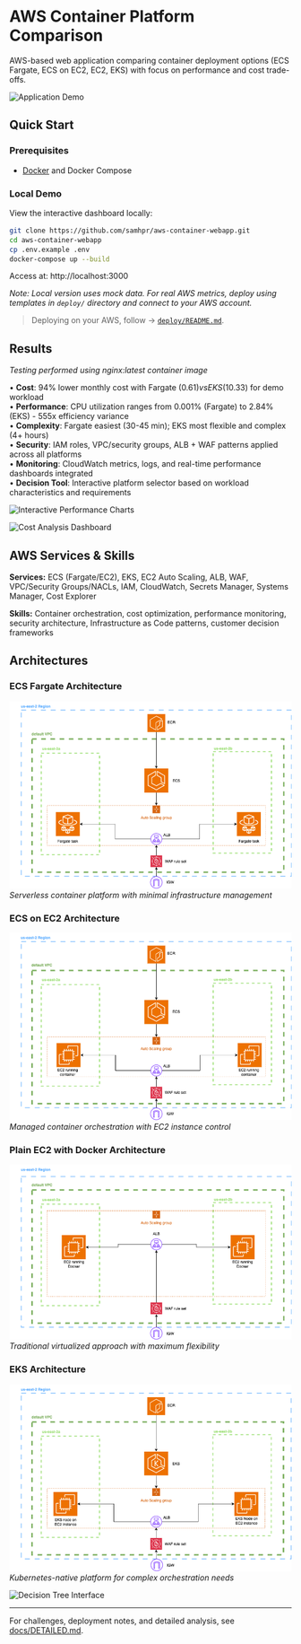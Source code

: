 # AWS Container Platform Comparison

AWS-based web application comparing container deployment options (ECS Fargate, ECS on EC2, EC2, EKS) with focus on performance and cost trade-offs.

![Application Demo](media/introgif.gif)

## Quick Start

### Prerequisites
- [Docker](https://docs.docker.com/get-docker/) and Docker Compose

### Local Demo
View the interactive dashboard locally:

```bash
git clone https://github.com/samhpr/aws-container-webapp.git
cd aws-container-webapp
cp .env.example .env
docker-compose up --build
```

Access at: http://localhost:3000

*Note: Local version uses mock data. For real AWS metrics, deploy using templates in `deploy/` directory and connect to your AWS account.*

> Deploying on your AWS, follow -> [`deploy/README.md`](deploy/README.md).

## Results

*Testing performed using nginx:latest container image*

• **Cost**: 94% lower monthly cost with Fargate ($0.61) vs EKS ($10.33) for demo workload  
• **Performance**: CPU utilization ranges from 0.001% (Fargate) to 2.84% (EKS) - 555x efficiency variance  
• **Complexity**: Fargate easiest (30-45 min); EKS most flexible and complex (4+ hours)  
• **Security**: IAM roles, VPC/security groups, ALB + WAF patterns applied across all platforms  
• **Monitoring**: CloudWatch metrics, logs, and real-time performance dashboards integrated  
• **Decision Tool**: Interactive platform selector based on workload characteristics and requirements

![Interactive Performance Charts](media/interactivecharts.gif)  

![Cost Analysis Dashboard](media/CostSection.gif)

## AWS Services & Skills

**Services:** ECS (Fargate/EC2), EKS, EC2 Auto Scaling, ALB, WAF, VPC/Security Groups/NACLs, IAM, CloudWatch, Secrets Manager, Systems Manager, Cost Explorer

**Skills:** Container orchestration, cost optimization, performance monitoring, security architecture, Infrastructure as Code patterns, customer decision frameworks

## Architectures

### ECS Fargate Architecture
![ECS Fargate Solution Architecture](media/diagrams/ECS-Fargate-SA-Diagram.png)
*Serverless container platform with minimal infrastructure management*

### ECS on EC2 Architecture  
![ECS on EC2 Solution Architecture](media/diagrams/ECS-EC2-SA-Diagram.png)
*Managed container orchestration with EC2 instance control*

### Plain EC2 with Docker Architecture
![EC2 Docker Solution Architecture](media/diagrams/EC2-Docker-SA-Diagram.png)
*Traditional virtualized approach with maximum flexibility*

### EKS Architecture
![EKS Solution Architecture](media/diagrams/EKS-SA-Diagram.png)
*Kubernetes-native platform for complex orchestration needs*

![Decision Tree Interface](../media/DecisionTree.gif)

---

For challenges, deployment notes, and detailed analysis, see [docs/DETAILED.md](docs/DETAILED.md).